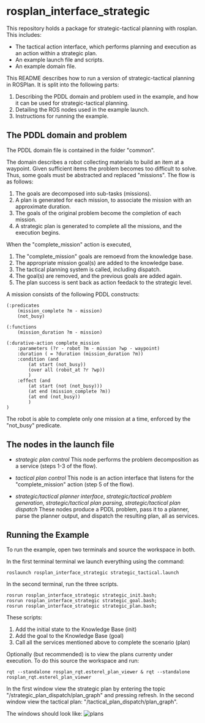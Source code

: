 # rosplan_interface_strategic

This repository holds a package for strategic-tactical planning with rosplan. This includes:
- The tactical action interface, which performs planning and execution as an action within a strategic plan.
- An example launch file and scripts.
- An example domain file.

This README describes how to run a version of strategic-tactical planning in ROSPlan. It is split into the following parts:

1) Describing the PDDL domain and problem used in the example, and how it can be used for strategic-tactical planning.
2) Detailing the ROS nodes used in the example launch.
3) Instructions for running the example.

## The PDDL domain and problem

The PDDL domain file is contained in the folder "common".

The domain describes a robot collecting materials to build an item at a waypoint. Given sufficient items the problem becomes too difficult to solve. Thus, some goals must be abstracted and replaced "missions". The flow is as follows:

1. The goals are decomposed into sub-tasks (missions).
2. A plan is generated for each mission, to associate the mission with an approximate duration.
3. The goals of the original problem become the completion of each mission.
4. A strategic plan is generated to complete all the missions, and the execution begins.

When the "complete_mission" action is executed,
1. The "complete_mission" goals are remoevd from the knowledge base.
2. The appropriate mission goal(s) are added to the knowledge base.
3. The tactical planning system is called, including dispatch.
4. The goal(s) are removed, and the previous goals are added again.
5. The plan success is sent back as action feedack to the strategic level.

A mission consists of the following PDDL constructs:
```
(:predicates
	(mission_complete ?m - mission)
	(not_busy)
```
```
(:functions
	(mission_duration ?m - mission)
```
```
(:durative-action complete_mission
	:parameters (?r - robot ?m - mission ?wp - waypoint)
	:duration ( = ?duration (mission_duration ?m))
	:condition (and
		(at start (not_busy))
		(over all (robot_at ?r ?wp))
		)
	:effect (and
		(at start (not (not_busy)))
		(at end (mission_complete ?m))
		(at end (not_busy))
		)
)
```
The robot is able to complete only one mission at a time, enforced by the "not_busy" predicate.

## The nodes in the launch file

- *strategic plan control* This node performs the problem decomposition as a service (steps 1-3 of the flow).
- *tactical plan control* This node is an action interface that listens for the "complete_mission" action (step 5 of the flow).

- *strategic/tactical planner interface*, *strategic/tactical problem generation*, *strategic/tactical plan parsing*, *strategic/tactical plan dispatch* These nodes produce a PDDL problem, pass it to a planner, parse the planner output, and dispatch the resulting plan, all as services.

## Running the Example

To run the example, open two terminals and source the workspace in both.

In the first terminal terminal we launch everything using the command:
```
roslaunch rosplan_interface_strategic strategic_tactical.launch
```

In the second terminal, run the three scripts.
```
rosrun rosplan_interface_strategic strategic_init.bash;
rosrun rosplan_interface_strategic strategic_goal.bash;
rosrun rosplan_interface_strategic strategic_plan.bash;
```
These scripts:
1. Add the initial state to the Knowledge Base (init)
2. Add the goal to the Knowledge Base (goal)
3. Call all the services mentioned above to complete the scenario (plan)

Optionally (but recommended) is to view the plans currenty under execution. To do this source the workspace and run:
```
rqt --standalone rosplan_rqt.esterel_plan_viewer & rqt --standalone rosplan_rqt.esterel_plan_viewer
```

In the first window view the strategic plan by entering the topic "/strategic\_plan\_dispatch/plan_graph" and pressing refresh.
In the second window view the tactical plan: "/tactical\_plan\_dispatch/plan_graph".

The windows should look like:
![plans](https://github.com/m312z/rosplan_interface_strategic/blob/master/readme_image.png)

